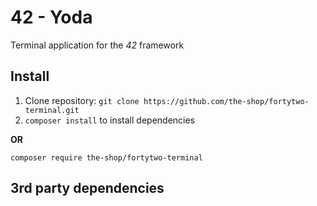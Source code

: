 42 - Yoda
====

Terminal application for the _42_ framework

Install
---

1. Clone repository: `git clone https://github.com/the-shop/fortytwo-terminal.git`
2. `composer install` to install dependencies

**OR**

`composer require the-shop/fortytwo-terminal`

3rd party dependencies
---
